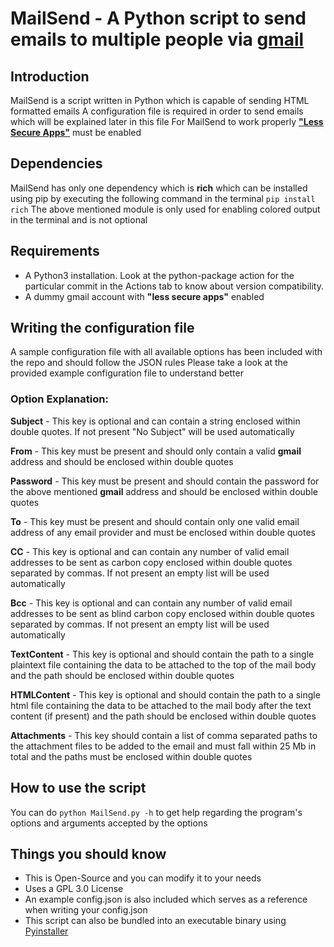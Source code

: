 # MailSend - A Python script to send emails to multiple people via [gmail](smtp.gmail.com)

## Introduction

MailSend is a script written in Python which is capable of sending HTML formatted emails
A configuration file is required in order to send emails which will be explained later in this file
For MailSend to work properly [**"Less Secure Apps"**](https://myaccount.google.com/lesssecureapps) must be enabled

## Dependencies

MailSend has only one dependency which is **rich** which can be installed using pip by executing the following command in the terminal
`pip install rich`
The above mentioned module is only used for enabling colored output in the terminal and is not optional

## Requirements

* A Python3 installation. Look at the python-package action for the particular commit in the Actions tab to know about version compatibility.
* A dummy gmail account with **"less secure apps"** enabled

## Writing the configuration file

A sample configuration file with all available options has been included with the repo and should follow the JSON rules
Please take a look at the provided example configuration file to understand better

### Option Explanation:

**Subject** - This key is optional and can contain a string enclosed within double quotes. If not present "No Subject" will be used automatically

**From** - This key must be present and should only contain a valid **gmail** address and should be enclosed within double quotes

**Password** - This key must be present and should contain the password for the above mentioned **gmail** address and should be enclosed within double quotes

**To** - This key must be present and should contain only one valid email address of any email provider and must be enclosed within double quotes

**CC** - This key is optional and can contain any number of valid email addresses to be sent as carbon copy enclosed within double quotes separated by commas. If not present an empty list will be used automatically

**Bcc** - This key is optional and can contain any number of valid email addresses to be sent as blind carbon copy enclosed within double quotes separated by commas. If not present an empty list will be used automatically

**TextContent** - This key is optional and should contain the path to a single plaintext file containing the data to be attached to the top of the mail body and the path should be enclosed within double quotes

**HTMLContent** - This key is optional and should contain the path to a single html file containing the data to be attached to the mail body after the text content (if present) and the path should be enclosed within double quotes

**Attachments** - This key should contain a list of comma separated paths to the attachment files to be added to the email and must fall within 25 Mb in total and the paths must be enclosed within double quotes

## How to use the script

You can do `python MailSend.py -h` to get help regarding the program's options and arguments accepted by the options

## Things you should know

* This is Open-Source and you can modify it to your needs
* Uses a GPL 3.0 License
* An example config.json is also included which serves as a reference when writing your config.json
* This script can also be bundled into an executable binary using [Pyinstaller](https://pypi.org/project/pyinstaller/)

